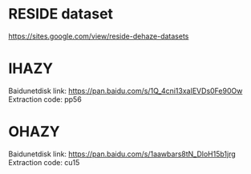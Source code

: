 # RESIDE dataset
https://sites.google.com/view/reside-dehaze-datasets
# IHAZY 
Baidunetdisk link: https://pan.baidu.com/s/1Q_4cni13xaIEVDs0Fe90Ow
Extraction code: pp56
# OHAZY
Baidunetdisk link: https://pan.baidu.com/s/1aawbars8tN_DloH15b1jrg
Extraction code: cu15

